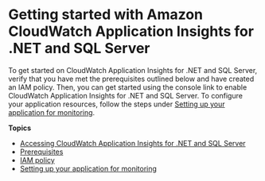 # Getting started with Amazon CloudWatch Application Insights for \.NET and SQL Server<a name="appinsights-getting-started"></a>

To get started on CloudWatch Application Insights for \.NET and SQL Server, verify that you have met the prerequisites outlined below and have created an IAM policy\. Then, you can get started using the console link to enable CloudWatch Application Insights for \.NET and SQL Server\. To configure your application resources, follow the steps under [Setting up your application for monitoring](appinsights-setting-up.md)\.

**Topics**
+ [Accessing CloudWatch Application Insights for \.NET and SQL Server](appinsights-accessing.md)
+ [Prerequisites](appinsights-prereqs.md)
+ [IAM policy](appinsights-iam.md)
+ [Setting up your application for monitoring](appinsights-setting-up.md)